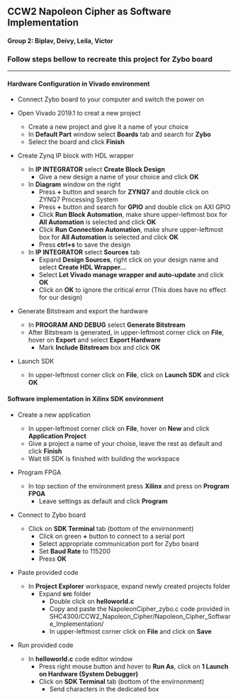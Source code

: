 ## CCW2 Napoleon Cipher as Software Implementation
#### Group 2: Biplav, Deivy, Leila, Victor
 
 
### Follow steps bellow to recreate this project for Zybo board

---

#### Hardware Configuration in Vivado environment

- Connect Zybo board to your computer and switch the power on
- Open Vivado 2019.1 to creat a new project
  - Create a new project and give it a name of your choice
  - In **Default Part** window select **Boards** tab and search for **Zybo**
  - Select the board and click **Finish**

- Create Zynq IP block with HDL wrapper
  - In **IP INTEGRATOR** select **Create Block Design**
    - Give a new design a name of your choice and click **OK**
  - In **Diagram** window on the right
    - Press **+** button and search for **ZYNQ7** and double click on ZYNQ7 Processing System
    - Press **+** button and search for **GPIO** and double click on AXI GPIO
    - Click **Run Block Automation**, make shure upper-leftmost box for **All Automation** is selected and click **OK**
    - Click **Run Connection Automation**, make shure upper-leftmost box for **All Automation** is selected and click **OK**
    - Press **ctrl+s** to save the design
  - In **IP INTEGRATOR** select **Sources** tab
    - Expand **Design Sources**, right click on your design name and select **Create HDL Wrapper...**
    - Select **Let Vivado manage wrapper and auto-update** and click **OK**
    - Click on **OK** to ignore the critical error (This does have no effect for our design)
  
- Generate Bitstream and export the hardware
  - In **PROGRAM AND DEBUG** select **Generate Bitstream**
  - After Bitstream is generated, in upper-leftmost corner click on **File**, hover on **Export** and select **Export Hardware**
    - Mark **Include Bitstream** box and click **OK**

- Launch SDK
  - In upper-leftmost corner click on **File**, click on **Launch SDK** and click **OK**


#### Software implementation in Xilinx SDK environment

- Create a new application
  - In upper-leftmost corner click on **File**, hover on **New** and click **Application Project**
  - Give a project a name of your choise, leave the rest as default and click **Finish**
  - Wait till SDK is finished with building the workspace

- Program FPGA
  - In top section of the environment press **Xilinx** and press on **Program FPGA**
    - Leave settings as default and click **Program**

- Connect to Zybo board
  - Click on **SDK Terminal** tab (bottom of the envirnonment)
    - Click on green **+** button to connect to a serial port
    - Select appropriate communication port for Zybo board
    - Set **Baud Rate** to 115200
    - Press **OK**

- Paste provided code
  - In **Project Explorer** workspace, expand newly created projects folder
    - Expand **src** folder
      - Double click on **helloworld.c**
      - Copy and paste the NapoleonCipher_zybo.c code provided in SHC4300/CCW2_Napoleon_Cipher/Napoleon_Cipher_Software_Implementation/
      - In upper-leftmost corner click on **File** and click on **Save**

- Run provided code
  - In **helloworld.c** code editor window
    - Press right mouse button and hover to **Run As**, click on **1 Launch on Hardware (System Debugger)**
    - Click on **SDK Terminal** tab (bottom of the envirnonment)
      - Send characters in the dedicated box
